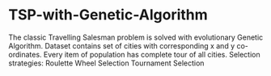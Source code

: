 # TSP-with-Genetic-Algorithm
The classic Travelling Salesman problem is solved with evolutionary Genetic Algorithm.
Dataset contains set of cities with corresponding x and y co-ordinates.
Every item of population has complete tour of all cities.
Selection strategies:
Roulette Wheel Selection
Tournament Selection
